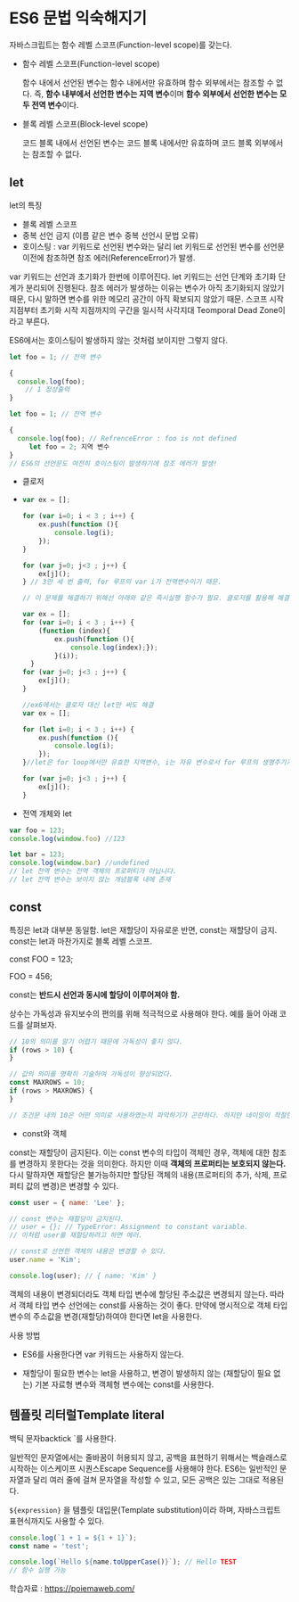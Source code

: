 # ES6 문법 익숙해지기

자바스크립트는 함수 레벨 스코프(Function-level scope)를 갖는다.

- 함수 레벨 스코프(Function-level scope)

  함수 내에서 선언된 변수는 함수 내에서만 유효하며 함수 외부에서는 참조할 수 없다. 즉, **함수 내부에서 선언한 변수는 지역 변수**이며 **함수 외부에서 선언한 변수는 모두 전역 변수**이다.

- 블록 레벨 스코프(Block-level scope)

  코드 블록 내에서 선언된 변수는 코드 블록 내에서만 유효하며 코드 블록 외부에서는 참조할 수 없다.



## let

let의 특징

- 블록 레벨 스코프
- 중복 선언 금지 (이름 같은 변수 중복 선언시 문법 오류)
- 호이스팅 : var 키워드로 선언된 변수와는 달리 let 키워드로 선언된 변수를 선언문 이전에 참조하면 참조 에러(ReferenceError)가 발생.

var 키워드는 선언과 초기화가 한번에 이루어진다. let 키워드는 선언 단계와 초기화 단계가 분리되어 진행된다. 참조 에러가 발생하는 이유는 변수가 아직 초기화되지 않았기 때문, 다시 말하면 변수를 위한 메모리 공간이 아직 확보되지 않았기 때문. 스코프 시작 지점부터 초기화 시작 지점까지의 구간을 일시적 사각지대 Teomporal Dead Zone이라고 부른다. 

ES6에서는 호이스팅이 발생하지 않는 것처럼 보이지만 그렇지 않다.

```javascript
let foo = 1; // 전역 변수

{
  console.log(foo); 
    // 1 정상출력 
}

let foo = 1; // 전역 변수

{
  console.log(foo); // RefrenceError : foo is not defined
     let foo = 2; 지역 변수
}
// ES6의 선언문도 여전히 호이스팅이 발생하기에 참조 에러가 발생! 

```

- 클로저

- ```javascript
  var ex = [];
  
  for (var i=0; i < 3 ; i++) {
      ex.push(function (){
          console.log(i);
      });
  }
  
  for (var j=0; j<3 ; j++) {
      ex[j]();
  } // 3만 세 번 출력, for 루프의 var i가 전역변수이기 때문. 
  
  // 이 문제를 해결하기 위해선 아래와 같은 즉시실행 함수가 필요. 클로저를 활용해 해결.
  
  var ex = [];
  for (var i=0; i < 3 ; i++) {
      (function (index){
          ex.push(function (){
              console.log(index);});
          }(i));
  	}
  for (var j=0; j<3 ; j++) {
      ex[j]();
  } 
  
  //ex6에서는 클로저 대신 let만 써도 해결
  var ex = [];
  
  for (let i=0; i < 3 ; i++) {
      ex.push(function (){
          console.log(i);
      });
  }//let은 for loop에서만 유효한 지역변수, i는 자유 변수로서 for 루프의 생명주기가 종료되어도 변수 i를 참조하는 함수가 존재하는 한 계속 유지.
  
  for (var j=0; j<3 ; j++) {
      ex[j]();
  }
  ```

- 전역 개체와 let

```javascript
var foo = 123;
console.log(window.foo) //123

let bar = 123;
console.log(window.bar) //undefined
// let 전역 변수는 전역 객체의 프로퍼티가 아닙니다.
// let 전역 변수는 보이지 않는 개념블록 내에 존재
```

## const

특징은 let과 대부분 동일함. let은 재할당이 자유로운 반면, const는 재할당이 금지. const는 let과 마찬가지로 블록 레벨 스코프. 

const FOO = 123;

FOO = 456; 

const는 **반드시 선언과 동시에 할당이 이루어져야 함.**



상수는 가독성과 유지보수의 편의를 위해 적극적으로 사용해야 한다. 예를 들어 아래 코드를 살펴보자.

```javascript
// 10의 의미를 알기 어렵기 때문에 가독성이 좋지 않다.
if (rows > 10) {
}

// 값의 의미를 명확히 기술하여 가독성이 향상되었다.
const MAXROWS = 10;
if (rows > MAXROWS) {
}

// 조건문 내의 10은 어떤 의미로 사용하였는지 파악하기가 곤란하다. 하지만 네이밍이 적절한 상수로 선언하면 가독성과 유지보수성이 대폭 향상된다.
```



- const와 객체

const는 재할당이 금지된다. 이는 const 변수의 타입이 객체인 경우, 객체에 대한 참조를 변경하지 못한다는 것을 의미한다. 하지만 이때 **객체의 프로퍼티는 보호되지 않는다.** 다시 말하자면 재할당은 불가능하지만 할당된 객체의 내용(프로퍼티의 추가, 삭제, 프로퍼티 값의 변경)은 변경할 수 있다.

```javascript
const user = { name: 'Lee' };

// const 변수는 재할당이 금지된다.
// user = {}; // TypeError: Assignment to constant variable.
// 이처럼 user를 재할당하려고 하면 에러.

// const로 선언한 객체의 내용은 변경할 수 있다.
user.name = 'Kim';

console.log(user); // { name: 'Kim' }


```

객체의 내용이 변경되더라도 객체 타입 변수에 할당된 주소값은 변경되지 않는다. 따라서 객체 타입 변수 선언에는 const를 사용하는 것이 좋다. 만약에 명시적으로 객체 타입 변수의 주소값을 변경(재할당)하여야 한다면 let을 사용한다.

사용 방법

- ES6를 사용한다면 var 키워드는 사용하지 않는다.

- 재할당이 필요한 변수는 let을 사용하고, 변경이 발생하지 않는 (재할당이 필요 없는) 기본 자료형 변수와 객체형 변수에는 const를 사용한다.



## 템플릿 리터럴Template literal 

백틱 문자backtick `를 사용한다.

일반적인 문자열에서는 줄바꿈이 허용되지 않고, 공백을 표현하기 위해서는 백슬래스로 시작하는 이스케이프 시퀀스Escape Sequence를 사용해야 한다. ES6는 일반적인 문자열과 달리 여러 줄에 걸쳐 문자열을 작성할 수 있고, 모든 공백은 있는 그대로 적용된다.

```${expression}``` 을 템플릿 대입문(Template substitution)이라 하며, 자바스크립트 표현식까지도 사용할 수 있다.

```javascript
console.log(`1 + 1 = ${1 + 1}`);
const name = 'test';

console.log(`Hello ${name.toUpperCase()}`); // Hello TEST 
// 함수 실행 가능
```



학습자료 : https://poiemaweb.com/